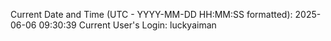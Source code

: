 Current Date and Time (UTC - YYYY-MM-DD HH:MM:SS formatted): 2025-06-06 09:30:39
Current User's Login: luckyaiman

